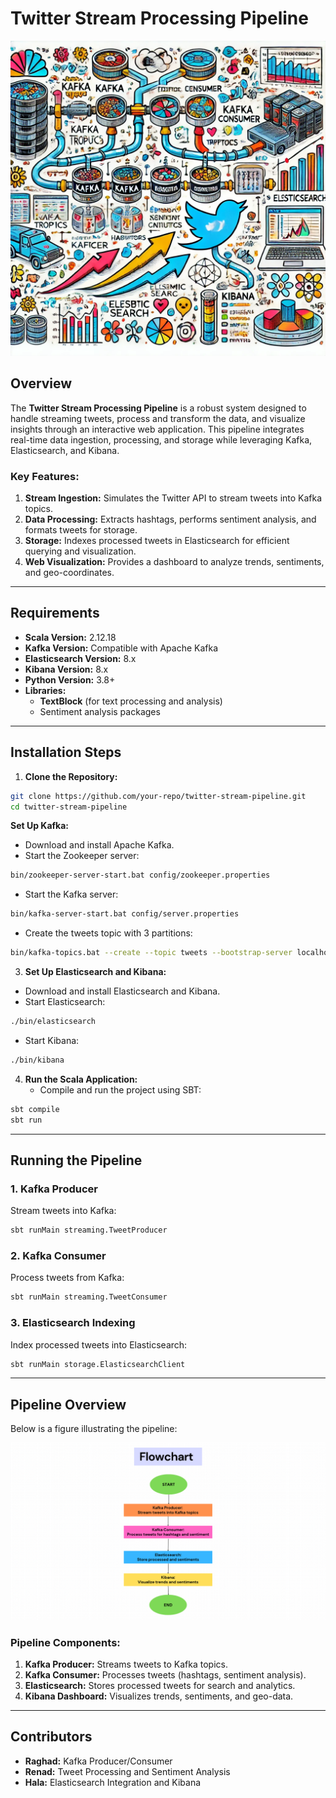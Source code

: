 # Twitter Stream Processing Pipeline
![Twitter Stream Processing](./assets/twitter_stream_processing_image.webp)

## Overview
The **Twitter Stream Processing Pipeline** is a robust system designed to handle streaming tweets, process and transform the data, and visualize insights through an interactive web application. This pipeline integrates real-time data ingestion, processing, and storage while leveraging Kafka, Elasticsearch, and Kibana.

### Key Features:
1. **Stream Ingestion:** Simulates the Twitter API to stream tweets into Kafka topics.
2. **Data Processing:** Extracts hashtags, performs sentiment analysis, and formats tweets for storage.
3. **Storage:** Indexes processed tweets in Elasticsearch for efficient querying and visualization.
4. **Web Visualization:** Provides a dashboard to analyze trends, sentiments, and geo-coordinates.

---
## Requirements

- **Scala Version:** 2.12.18
- **Kafka Version:** Compatible with Apache Kafka
- **Elasticsearch Version:** 8.x
- **Kibana Version:** 8.x
- **Python Version:** 3.8+
- **Libraries:**
  - **TextBlock** (for text processing and analysis)
  - Sentiment analysis packages
---
## Installation Steps

1. **Clone the Repository:**
 ```bash
git clone https://github.com/your-repo/twitter-stream-pipeline.git
cd twitter-stream-pipeline
```
**Set Up Kafka:**
   - Download and install Apache Kafka.
   - Start the Zookeeper server:
```bash
bin/zookeeper-server-start.bat config/zookeeper.properties 
  ```
- Start the Kafka server:
 ```bash
bin/kafka-server-start.bat config/server.properties
```
- Create the tweets topic with 3 partitions:
 ```bash
bin/kafka-topics.bat --create --topic tweets --bootstrap-server localhost:9092 --partitions 3 --replication-factor 1
```
3. **Set Up Elasticsearch and Kibana:**
- Download and install Elasticsearch and Kibana.
- Start Elasticsearch:
```bash
./bin/elasticsearch
 ```
- Start Kibana:
```bash
./bin/kibana
```
4. **Run the Scala Application:**
    - Compile and run the project using SBT:
```bash
sbt compile
sbt run
 ```
---

## Running the Pipeline

### 1. Kafka Producer
Stream tweets into Kafka:
 ```bash
sbt runMain streaming.TweetProducer
 ```
### 2. Kafka Consumer
Process tweets from Kafka:
```bash
sbt runMain streaming.TweetConsumer
 ```
### 3. Elasticsearch Indexing
Index processed tweets into Elasticsearch:
```bash
sbt runMain storage.ElasticsearchClient
 ```
---
## Pipeline Overview

Below is a figure illustrating the pipeline:

![Pipeline Overview](./assets/pipeline_overview_image.png)

### Pipeline Components:
1. **Kafka Producer:** Streams tweets to Kafka topics.
2. **Kafka Consumer:** Processes tweets (hashtags, sentiment analysis).
3. **Elasticsearch:** Stores processed tweets for search and analytics.
4. **Kibana Dashboard:** Visualizes trends, sentiments, and geo-data.

---

## Contributors
- **Raghad:** Kafka Producer/Consumer
- **Renad:** Tweet Processing and Sentiment Analysis
- **Hala:** Elasticsearch Integration and Kibana

